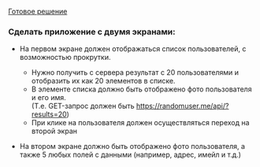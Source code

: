 [Готовое решение](https://ap-employee.herokuapp.com/employees "Heroku")

### Сделать приложение с двумя экранами: <br>
* На первом экране должен отображаться список пользователей, с возможностью прокрутки.<br>
  * Нужно получить с сервера результат с 20 пользователями и отобразить их как 20 элементов в списке.<br>
  * В элементе списка должно быть отображено фото пользователя и его имя.<br>
(Т.е. GET-запрос должен быть https://randomuser.me/api/?results=20)
  * При клике на пользователя должен осуществляться переход на второй экран 

* На втором экране должно быть отображено фото пользователя, а также 5 любых полей
с данными (например, адрес, имейл и т.д.) 

